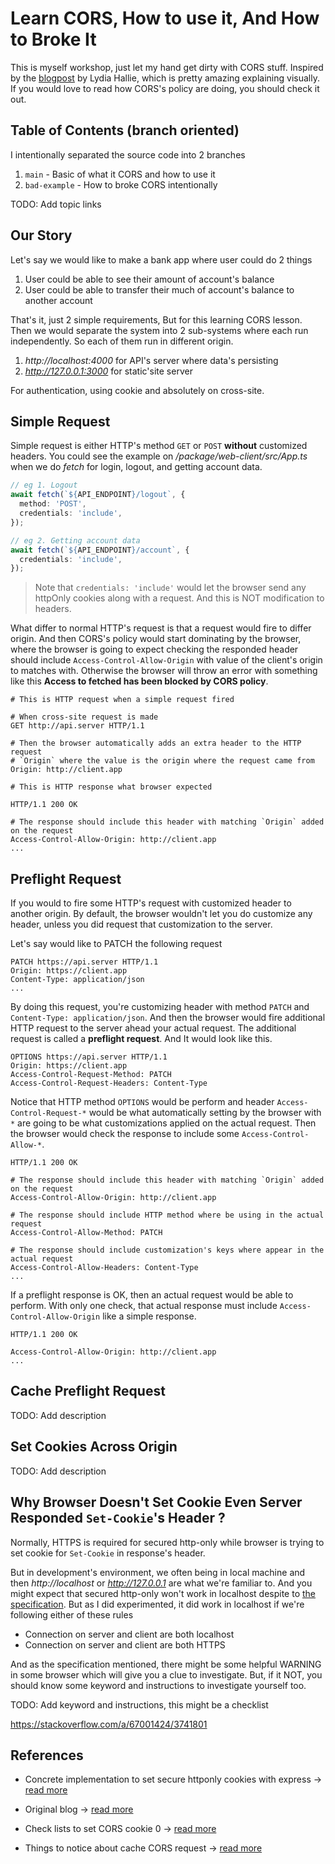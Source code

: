 # Learn CORS, How to use it, And How to Broke It

This is myself workshop, just let my hand get dirty with CORS stuff. Inspired
by the [blogpost](https://dev.to/lydiahallie/cs-visualized-cors-5b8h#cs-cors) by
Lydia Hallie, which is pretty amazing explaining visually. If you would love to
read how CORS's policy are doing, you should check it out.

## Table of Contents (branch oriented)

I intentionally separated the source code into 2 branches

1. `main` - Basic of what it CORS and how to use it
2. `bad-example` - How to broke CORS intentionally

TODO: Add topic links

## Our Story

Let's say we would like to make a bank app where user could do 2 things

1. User could be able to see their amount of account's balance
2. User could be able to transfer their much of account's balance to another account

That's it, just 2 simple requirements, But for this learning CORS lesson. Then
we would separate the system into 2 sub-systems where each run independently.
So each of them run in different origin.

1. _http://localhost:4000_ for API's server where data's persisting
2. _http://127.0.0.1:3000_ for static'site server

For authentication, using cookie and absolutely on cross-site.

## Simple Request

Simple request is either HTTP's method `GET` or `POST` **without** customized headers.
You could see the example on _/package/web-client/src/App.ts_ when we do _fetch_
for login, logout, and getting account data.

```ts
// eg 1. Logout
await fetch(`${API_ENDPOINT}/logout`, {
  method: 'POST',
  credentials: 'include',
});

// eg 2. Getting account data
await fetch(`${API_ENDPOINT}/account`, {
  credentials: 'include',
});
```

> Note that `credentials: 'include'` would let the browser send any httpOnly cookies
> along with a request. And this is NOT modification to headers.

What differ to normal HTTP's request is that a request would fire to differ origin.
And then CORS's policy would start dominating by the browser, where the browser
is going to expect checking the responded header should include `Access-Control-Allow-Origin`
with value of the client's origin to matches with. Otherwise the browser will throw
an error with something like this **Access to fetched has been blocked by CORS policy**.

```http
# This is HTTP request when a simple request fired

# When cross-site request is made
GET http://api.server HTTP/1.1

# Then the browser automatically adds an extra header to the HTTP request
# `Origin` where the value is the origin where the request came from
Origin: http://client.app
```

```http
# This is HTTP response what browser expected

HTTP/1.1 200 OK

# The response should include this header with matching `Origin` added on the request
Access-Control-Allow-Origin: http://client.app
...
```

## Preflight Request

If you would to fire some HTTP's request with customized header to another origin.
By default, the browser wouldn't let you do customize any header, unless you did
request that customization to the server.

Let's say would like to PATCH the following request

```http
PATCH https://api.server HTTP/1.1
Origin: https://client.app
Content-Type: application/json
...
```

By doing this request, you're customizing header with method `PATCH` and `Content-Type: application/json`.
And then the browser would fire additional HTTP request to the server ahead your
actual request. The additional request is called a **preflight request**. And It
would look like this.

```http
OPTIONS https://api.server HTTP/1.1
Origin: https://client.app
Access-Control-Request-Method: PATCH
Access-Control-Request-Headers: Content-Type
```

Notice that HTTP method `OPTIONS` would be perform and header `Access-Control-Request-*`
would be what automatically setting by the browser with `*` are going to be what
customizations applied on the actual request. Then the browser would check the response
to include some `Access-Control-Allow-*`.

```http
HTTP/1.1 200 OK

# The response should include this header with matching `Origin` added on the request
Access-Control-Allow-Origin: http://client.app

# The response should include HTTP method where be using in the actual request
Access-Control-Allow-Method: PATCH

# The response should include customization's keys where appear in the actual request
Access-Control-Allow-Headers: Content-Type
...
```

If a preflight response is OK, then an actual request would be able to perform.
With only one check, that actual response must include `Access-Control-Allow-Origin`
like a simple response.

```http
HTTP/1.1 200 OK

Access-Control-Allow-Origin: http://client.app
...
```

## Cache Preflight Request

TODO: Add description

## Set Cookies Across Origin

TODO: Add description

## Why Browser Doesn't Set Cookie Even Server Responded `Set-Cookie`'s Header ?

Normally, HTTPS is required for secured http-only while browser is trying to set
cookie for `Set-Cookie` in response's header.

But in development's environment, we often being in local machine and then
_http://localhost_ or _http://127.0.0.1_ are what we're familiar to. And you
might expect that secured http-only won't work in localhost despite to [the
specification](https://developer.mozilla.org/en-US/docs/Web/HTTP/Headers/Set-Cookie/SameSite#none). But as I did experimented, it did work in localhost if we're
following either of these rules

- Connection on server and client are both localhost
- Connection on server and client are both HTTPS

And as the specification mentioned, there might be some helpful WARNING in some
browser which will give you a clue to investigate. But, if it NOT, you should know
some keyword and instructions to investigate yourself too.

TODO: Add keyword and instructions, this might be a checklist

https://stackoverflow.com/a/67001424/3741801

## References

- Concrete implementation to set secure httponly cookies with express -> [read more](https://cheatcode.co/tutorials/how-to-implement-secure-httponly-cookies-in-node-js-with-express)

- Original blog -> [read more](https://dev.to/lydiahallie/cs-visualized-cors-5b8h#cs-cors)

- Check lists to set CORS cookie 0 -> [read more](https://stackoverflow.com/a/67001424/3741801)

- Things to notice about cache CORS request -> [read more](https://httptoolkit.tech/blog/cache-your-cors/)
